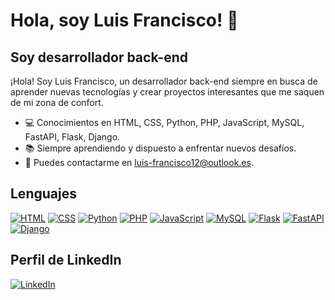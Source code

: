 # Hola, soy Luis Francisco! 👋

## Soy desarrollador back-end

¡Hola! Soy Luis Francisco, un desarrollador back-end siempre en busca de aprender nuevas tecnologías y crear proyectos interesantes que me saquen de mi zona de confort.

- 💻 Conocimientos en HTML, CSS, Python, PHP, JavaScript, MySQL, FastAPI, Flask, Django.
- 📚 Siempre aprendiendo y dispuesto a enfrentar nuevos desafíos.
- 📧 Puedes contactarme en luis-francisco12@outlook.es.

## Lenguajes

[![HTML](https://img.shields.io/badge/-HTML-orange?style=for-the-badge&logo=html5&logoColor=white)](https://www.w3.org/html/)
[![CSS](https://img.shields.io/badge/-CSS-blue?style=for-the-badge&logo=css3&logoColor=white)](https://www.w3.org/Style/CSS/)
[![Python](https://img.shields.io/badge/-Python-green?style=for-the-badge&logo=python&logoColor=white)](https://www.python.org/)
[![PHP](https://img.shields.io/badge/-PHP-purple?style=for-the-badge&logo=php&logoColor=white)](https://www.php.net/)
[![JavaScript](https://img.shields.io/badge/-JavaScript-yellow?style=for-the-badge&logo=javascript&logoColor=white)](https://developer.mozilla.org/en-US/docs/Web/JavaScript)
[![MySQL](https://img.shields.io/badge/-MySQL-blue?style=for-the-badge&logo=mysql&logoColor=white)](https://www.mysql.com/)
[![Flask](https://img.shields.io/badge/-Flask-black?style=for-the-badge&logo=flask&logoColor=white)](https://flask.palletsprojects.com/)
[![FastAPI](https://img.shields.io/badge/-FastAPI-blue?style=for-the-badge&logo=fastapi&logoColor=white)](https://fastapi.tiangolo.com/)
[![Django](https://img.shields.io/badge/-Django-green?style=for-the-badge&logo=django&logoColor=white)](https://www.djangoproject.com/)

## Perfil de LinkedIn

[![LinkedIn](https://img.shields.io/badge/-LinkedIn-blue?style=flat-square&logo=linkedin)](https://www.linkedin.com/in/luis-francisco-alegria-segura)
